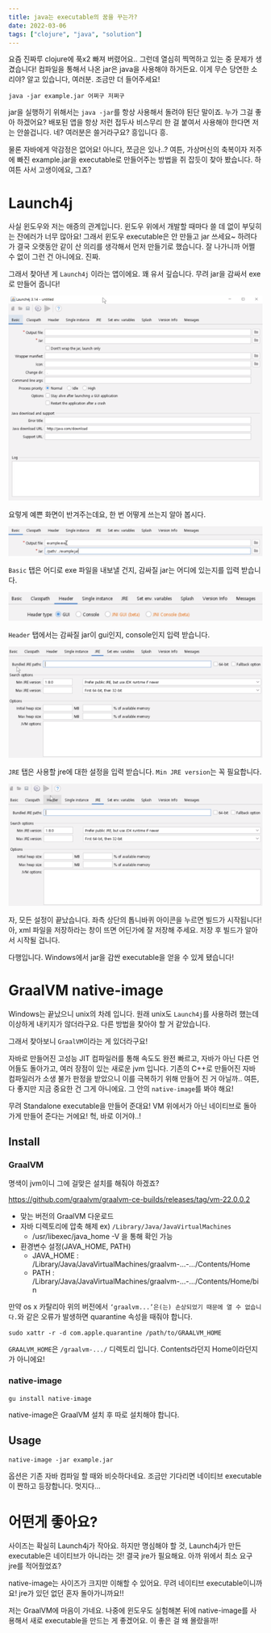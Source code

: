 ```yaml
---
title: java는 executable의 꿈을 꾸는가?
date: 2022-03-06
tags: ["clojure", "java", "solution"]
---
```


요즘 진짜루 clojure에 푹x2 빠져 버렸어요.. 그런데 열심히 찍먹하고 있는 중 문제가 생겼습니다!
컴파일을 통해서 나온 jar은 java을 사용해야 하거든요. 이게 무슨 당연한 소리야? 알고 있습니다, 여러분. 조금만 더 들어주세요!

```shell
java -jar example.jar 어쩌구 저쩌구
```

jar을 실행하기 위해서는 `java -jar`를 항상 사용해서 돌려야 된단 말이죠. 누가 그걸 좋아 하겠어요?
배포된 앱을 항상 저런 접두사 비스무리 한 걸 붙여서 사용해야 한다면 저는 안쓸겁니다. 네? 여러분은 쓸거라구요? 흥입니다 흥.

물론 자바에게 악감정은 없어요! 아니다, 쪼금은 있나..? 여튼, 가상머신의 축복이자 저주에 빠진 example.jar을 executable로
만들어주는 방법을 쥐 잡듯이 찾아 봤습니다. 하여튼 사서 고생이에요, 그죠?

# Launch4j

사실 윈도우와 저는 애증의 관계입니다. 윈도우 위에서 개발할 때마다 쓸 데 없이 부딪히는 잔에러가 너무 많아요!
그래서 윈도우 executable은 안 만들고 jar 쓰세요~ 하려다가 결국 오랫동안 같이 산 의리를 생각해서 먼저 만들기로 했습니다.
잘 나가니까 어쩔 수 없이 그런 건 아니에요. 진짜.

그래서 찾아낸 게 `Launch4j` 이라는 앱이에요. 꽤 유서 깊습니다. 무려 jar을 감싸서 exe로 만들어 줍니다!

![](2022-03-06-12-37-53.png)

요렇게 예쁜 화면이 반겨주는데요, 한 번 어떻게 쓰는지 알아 봅시다.

![](2022-03-06-15-38-02.png)

`Basic` 탭은 어디로 exe 파일을 내보낼 건지, 감싸질 jar는 어디에 있는지를 입력 받습니다.

![](2022-03-06-15-40-01.png)

`Header` 탭에서는 감싸질 jar이 gui인지, console인지 입력 받습니다.

![](2022-03-06-15-41-26.png)

`JRE` 탭은 사용할 jre에 대한 설정을 입력 받습니다. `Min JRE version`는 꼭 필요합니다.

![](2022-03-06-15-43-48.png)

자, 모든 설정이 끝났습니다. 좌측 상단의 톱니바퀴 아이콘을 누르면 빌드가 시작됩니다!
아, xml 파일을 저장하라는 창이 뜨면 어딘가에 잘 저장해 주세요. 저장 후 빌드가 알아서 시작될 겁니다.

다행입니다. Windows에서 jar을 감싼 executable을 얻을 수 있게 됐습니다!

# GraalVM native-image

Windows는 끝났으니 unix의 차례 입니다. 원래 unix도 `Launch4j`를 사용하려 했는데 이상하게 내키지가 않더라구요.
다른 방법을 찾아야 할 거 같았습니다.

그래서 찾아보니 `GraalVM`이라는 게 있더라구요!

자바로 만들어진 고성능 JIT 컴파일러를 통해 속도도 완전 빠르고, 자바가 아닌 다른 언어들도 돌아가고, 여러 장점이 있는 새로운 jvm 입니다.
기존의 C++로 만들어진 자바 컴파일러가 소생 불가 판정을 받았으니 이를 극복하기 위해 만들어 진 거 아닐까..
여튼, 다 좋지만 지금 중요한 건 그게 아니에요. 그 안의 `native-image`를 봐야 해요!

무려 Standalone executable을 만들어 준대요! VM 위에서가 아닌 네이티브로 돌아가게 만들어 준다는 거에요! 헉, 바로 이거야..!

## Install

### GraalVM

명색이 jvm이니 그에 걸맞은 설치를 해줘야 하겠죠?

https://github.com/graalvm/graalvm-ce-builds/releases/tag/vm-22.0.0.2

- 맞는 버전의 GraalVM 다운로드
- 자바 디렉토리에 압축 해제 ex) `/Library/Java/JavaVirtualMachines`
  - /usr/libexec/java_home -V 을 통해 확인 가능
- 환경변수 설정(JAVA_HOME, PATH)
  - JAVA_HOME : /Library/Java/JavaVirtualMachines/graalvm-...-.../Contents/Home
  - PATH : /Library/Java/JavaVirtualMachines/graalvm-...-.../Contents/Home/bin

만약 os x 카탈리아 위의 버전에서 `‘graalvm...’은(는) 손상되었기 때문에 열 수 없습니다.`와 같은 오류가 발생하면 quarantine 속성을
때줘야 합니다.

```shell
sudo xattr -r -d com.apple.quarantine /path/to/GRAALVM_HOME
```

`GRAALVM_HOME`은 `/graalvm-.../` 디렉토리 입니다. Contents라던지 Home이라던지가 아니에요!

### native-image

```shell
gu install native-image
```

native-image은 GraalVM 설치 후 따로 설치해야 합니다.

## Usage

```shell
native-image -jar example.jar
```

옵션은 기존 자바 컴파일 할 때와 비슷하다네요. 조금만 기다리면 네이티브 executable이 짠하고 등장합니다. 멋지다...

# 어떤게 좋아요?

사이즈는 확실히 Launch4j가 작아요. 하지만 명심해야 할 것, Launch4j가 만든 executable은 네이티브가 아니라는 것!
결국 jre가 필요해요. 아까 위에서 최소 요구 jre를 적어줬었죠?

native-image는 사이즈가 크지만 이해할 수 있어요. 무려 네이티브 executable이니까요! jre가 있던 없던 혼자 돌아가니까요!!

저는 GraalVM에 마음이 가네요. 나중에 윈도우도 실험해본 뒤에 native-image를 사용해서 새로 executable을 만드는 게 좋겠어요. 이 좋은 걸 왜 몰랐을까!
